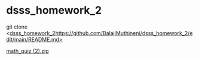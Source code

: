 # dsss_homework_2
git clone <[dsss_homework_2](https://github.com/BalajiMuthineni/dsss_homework_2/edit/main/README.md)https://github.com/BalajiMuthineni/dsss_homework_2/edit/main/README.md>

[math_quiz (2).zip](https://github.com/BalajiMuthineni/dsss_homework_2/files/13339316/math_quiz.2.zip)
